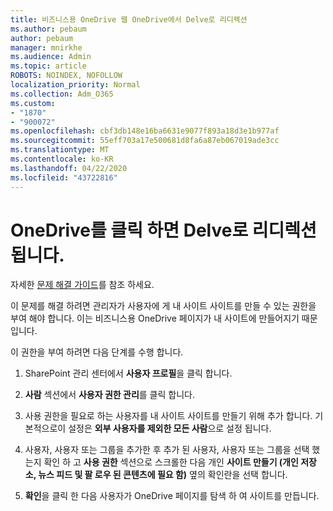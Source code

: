 ```yaml
---
title: 비즈니스용 OneDrive 웹 OneDrive에서 Delve로 리디렉션
ms.author: pebaum
author: pebaum
manager: mnirkhe
ms.audience: Admin
ms.topic: article
ROBOTS: NOINDEX, NOFOLLOW
localization_priority: Normal
ms.collection: Adm_O365
ms.custom:
- "1870"
- "900072"
ms.openlocfilehash: cbf3db148e16ba6631e9077f893a18d3e1b977af
ms.sourcegitcommit: 55eff703a17e500681d8fa6a87eb067019ade3cc
ms.translationtype: MT
ms.contentlocale: ko-KR
ms.lasthandoff: 04/22/2020
ms.locfileid: "43722816"
---
```

# <a name="redirected-to-delve-after-you-click-onedrive"></a>OneDrive를 클릭 하면 Delve로 리디렉션됩니다.

자세한 [문제 해결 가이드](https://docs.microsoft.com/sharepoint/support/sites/troubleshooting-guide-for-sites-stopped-at-provisioning)를 참조 하세요.

이 문제를 해결 하려면 관리자가 사용자에 게 내 사이트 사이트를 만들 수 있는 권한을 부여 해야 합니다. 이는 비즈니스용 OneDrive 페이지가 내 사이트에 만들어지기 때문입니다.

이 권한을 부여 하려면 다음 단계를 수행 합니다.

1. SharePoint 관리 센터에서 **사용자 프로필**을 클릭 합니다.

2. **사람** 섹션에서 **사용자 권한 관리**를 클릭 합니다.

3. 사용 권한을 필요로 하는 사용자를 내 사이트 사이트를 만들기 위해 추가 합니다. 기본적으로이 설정은 **외부 사용자를 제외한 모든 사람**으로 설정 됩니다.

4. 사용자, 사용자 또는 그룹을 추가한 후 추가 된 사용자, 사용자 또는 그룹을 선택 했는지 확인 하 고 **사용 권한** 섹션으로 스크롤한 다음 개인 **사이트 만들기 (개인 저장소, 뉴스 피드 및 팔 로우 된 콘텐츠에 필요 함)** 옆의 확인란을 선택 합니다.

5. **확인**을 클릭 한 다음 사용자가 OneDrive 페이지를 탐색 하 여 사이트를 만듭니다.
